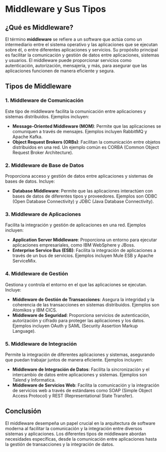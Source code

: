 # Middleware y Sus Tipos

## ¿Qué es Middleware?

El término **middleware** se refiere a un software que actúa como un intermediario entre el sistema operativo y las aplicaciones que se ejecutan sobre él, o entre diferentes aplicaciones y servicios. Su propósito principal es facilitar la comunicación y gestión de datos entre aplicaciones, sistemas y usuarios. El middleware puede proporcionar servicios como autenticación, autorización, mensajería, y más, para asegurar que las aplicaciones funcionen de manera eficiente y segura.

## Tipos de Middleware

### 1. Middleware de Comunicación

Este tipo de middleware facilita la comunicación entre aplicaciones y sistemas distribuidos. Ejemplos incluyen:

- **Message-Oriented Middleware (MOM)**: Permite que las aplicaciones se comuniquen a través de mensajes. Ejemplos incluyen RabbitMQ y Apache Kafka.
- **Object Request Brokers (ORBs)**: Facilitan la comunicación entre objetos distribuidos en una red. Un ejemplo común es CORBA (Common Object Request Broker Architecture).

### 2. Middleware de Base de Datos

Proporciona acceso y gestión de datos entre aplicaciones y sistemas de bases de datos. Incluye:

- **Database Middleware**: Permite que las aplicaciones interactúen con bases de datos de diferentes tipos y proveedores. Ejemplos son ODBC (Open Database Connectivity) y JDBC (Java Database Connectivity).

### 3. Middleware de Aplicaciones

Facilita la integración y gestión de aplicaciones en una red. Ejemplos incluyen:

- **Application Server Middleware**: Proporciona un entorno para ejecutar aplicaciones empresariales, como IBM WebSphere y JBoss.
- **Enterprise Service Bus (ESB)**: Facilita la integración de aplicaciones a través de un bus de servicios. Ejemplos incluyen Mule ESB y Apache ServiceMix.

### 4. Middleware de Gestión

Gestiona y controla el entorno en el que las aplicaciones se ejecutan. Incluye:

- **Middleware de Gestión de Transacciones**: Asegura la integridad y la coherencia de las transacciones en sistemas distribuidos. Ejemplos son Atomikos y IBM CICS.
- **Middleware de Seguridad**: Proporciona servicios de autenticación, autorización y cifrado para proteger las aplicaciones y los datos. Ejemplos incluyen OAuth y SAML (Security Assertion Markup Language).

### 5. Middleware de Integración

Permite la integración de diferentes aplicaciones y sistemas, asegurando que puedan trabajar juntos de manera eficiente. Ejemplos incluyen:

- **Middleware de Integración de Datos**: Facilita la sincronización y el intercambio de datos entre aplicaciones y sistemas. Ejemplos son Talend y Informatica.
- **Middleware de Servicios Web**: Facilita la comunicación y la integración de servicios web a través de estándares como SOAP (Simple Object Access Protocol) y REST (Representational State Transfer).

## Conclusión

El middleware desempeña un papel crucial en la arquitectura de software moderna al facilitar la comunicación y la integración entre diversos sistemas y aplicaciones. Los diferentes tipos de middleware abordan necesidades específicas, desde la comunicación entre aplicaciones hasta la gestión de transacciones y la integración de datos.

